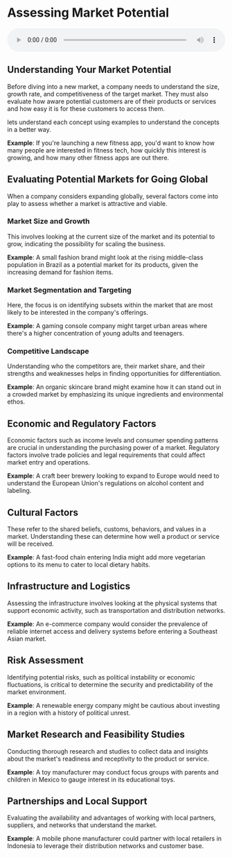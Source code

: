 # Assessing Market Potential

<audio controls style="width: 100%;">
  <source src="../../../../../audio/4th_sem/IM/Unit-2 International Segmentation and Positioning/2.b Assessing Market Potential.mp3" type="audio/mpeg">
  Your browser does not support the audio element.
</audio>


## Understanding Your Market Potential

Before diving into a new market, a company needs to understand the size, growth rate, and competitiveness of the target market. They must also evaluate how aware potential customers are of their products or services and how easy it is for these customers to access them.

lets understand each concept using examples to understand the concepts in a better way.


**Example**: If you're launching a new fitness app, you'd want to know how many people are interested in fitness tech, how quickly this interest is growing, and how many other fitness apps are out there.

## Evaluating Potential Markets for Going Global

When a company considers expanding globally, several factors come into play to assess whether a market is attractive and viable.

### Market Size and Growth

This involves looking at the current size of the market and its potential to grow, indicating the possibility for scaling the business.

**Example**: A small fashion brand might look at the rising middle-class population in Brazil as a potential market for its products, given the increasing demand for fashion items.

### Market Segmentation and Targeting

Here, the focus is on identifying subsets within the market that are most likely to be interested in the company's offerings.

**Example**: A gaming console company might target urban areas where there's a higher concentration of young adults and teenagers.

### Competitive Landscape

Understanding who the competitors are, their market share, and their strengths and weaknesses helps in finding opportunities for differentiation.

**Example**: An organic skincare brand might examine how it can stand out in a crowded market by emphasizing its unique ingredients and environmental ethos.

## Economic and Regulatory Factors

Economic factors such as income levels and consumer spending patterns are crucial in understanding the purchasing power of a market. Regulatory factors involve trade policies and legal requirements that could affect market entry and operations.

**Example**: A craft beer brewery looking to expand to Europe would need to understand the European Union's regulations on alcohol content and labeling.

## Cultural Factors

These refer to the shared beliefs, customs, behaviors, and values in a market. Understanding these can determine how well a product or service will be received.

**Example**: A fast-food chain entering India might add more vegetarian options to its menu to cater to local dietary habits.

## Infrastructure and Logistics

Assessing the infrastructure involves looking at the physical systems that support economic activity, such as transportation and distribution networks.

**Example**: An e-commerce company would consider the prevalence of reliable internet access and delivery systems before entering a Southeast Asian market.

## Risk Assessment

Identifying potential risks, such as political instability or economic fluctuations, is critical to determine the security and predictability of the market environment.

**Example**: A renewable energy company might be cautious about investing in a region with a history of political unrest.

## Market Research and Feasibility Studies

Conducting thorough research and studies to collect data and insights about the market's readiness and receptivity to the product or service.

**Example**: A toy manufacturer may conduct focus groups with parents and children in Mexico to gauge interest in its educational toys.

## Partnerships and Local Support

Evaluating the availability and advantages of working with local partners, suppliers, and networks that understand the market.

**Example**: A mobile phone manufacturer could partner with local retailers in Indonesia to leverage their distribution networks and customer base.
